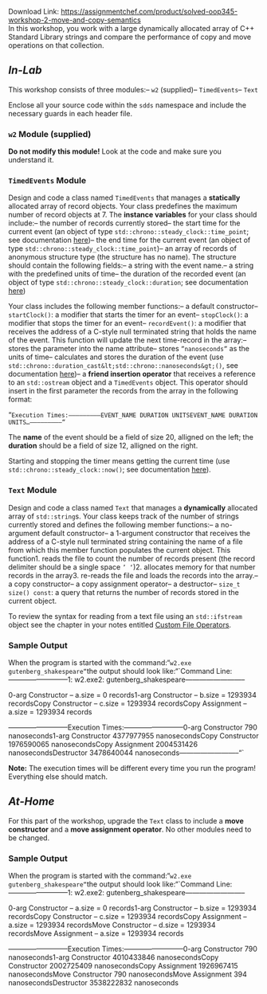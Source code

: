 Download Link: https://assignmentchef.com/product/solved-oop345-workshop-2-move-and-copy-semantics
<br>
In this workshop, you work with a large dynamically allocated array of C++ Standard Library strings and compare the performance of copy and move operations on that collection.

## *In-Lab*

This workshop consists of three modules:– `w2` (supplied)– `TimedEvents`– `Text`

Enclose all your source code within the `sdds` namespace and include the necessary guards in each header file.

### `w2` Module (supplied)

**Do not modify this module!**  Look at the code and make sure you understand it.

### `TimedEvents` Module

Design and code a class named `TimedEvents` that manages a **statically** allocated array of record objects.  Your class predefines the maximum number of record objects at 7. The **instance variables** for your class should include:– the number of records currently stored– the start time for the current event (an object of type `std::chrono::steady_clock::time_point`; see documentation [here](https://en.cppreference.com/w/cpp/chrono/time_point))– the end time for the current event (an object of type `std::chrono::steady_clock::time_point`)– an array of records of anonymous structure type (the structure has no name). The structure should contain the following fields:– a string with the event name.– a string with the predefined units of time– the duration of the recorded event (an object of type `std::chrono::steady_clock::duration`; see documentation [here](https://en.cppreference.com/w/cpp/chrono/duration))

Your class includes the following member functions:– a default constructor– `startClock()`: a modifier that starts the timer for an event– `stopClock()`: a modifier that stops the timer for an event– `recordEvent()`: a modifier that receives the address of a C-style null terminated string that holds the name of the event.  This function will update the next time-record in the array:– stores the parameter into the name attribute– stores `”nanoseconds”` as the units of time– calculates and stores the duration of the event (use `std::chrono::duration_cast&lt;std::chrono::nanoseconds&gt;()`, see documentation [here](https://en.cppreference.com/w/cpp/chrono/duration/duration_cast))– a **friend insertion operator** that receives a reference to an `std::ostream` object and a `TimedEvents` object. This operator should insert in the first parameter the records from the array in the following format:

“`Execution Times:————————–EVENT_NAME DURATION UNITSEVENT_NAME DURATION UNITS…————————–“`

The **name** of the event should be a field of size 20, alligned on the left; the **duration** should be a field of size 12, alligned on the right.

Starting and stopping the timer means getting the current time (use `std::chrono::steady_clock::now()`; see documentation [here](https://en.cppreference.com/w/cpp/chrono/steady_clock/now)).

### `Text` Module

Design and code a class named `Text` that manages a **dynamically** allocated array of `std::string`s. Your class keeps track of the number of strings currently stored and defines the following member functions:– a no-argument default constructor– a 1-argument constructor that receives the address of a C-style null terminated string containing the name of a file from which this member function populates the current object. This function1. reads the file to count the number of records present (the record delimiter should be a single space `’ ‘`)2. allocates memory for that number records in the array3. re-reads the file and loads the records into the array.– a copy constructor– a copy assignment operator– a destructor– `size_t size() const`: a query that returns the number of records stored in the current object.

To review the syntax for reading from a text file using an `std::ifstream` object see the chapter in your notes entitled [Custom File Operators](https://scs.senecac.on.ca/~BTP200/pages/content/files.html).

### Sample Output

When the program is started with the command:“`w2.exe gutenberg_shakespeare“`the output should look like:“`Command Line:————————–1: w2.exe2: gutenberg_shakespeare————————–

0-arg Constructor – a.size =       0 records1-arg Constructor – b.size = 1293934 recordsCopy Constructor  – c.size = 1293934 recordsCopy Assignment   – a.size = 1293934 records

————————–Execution Times:————————–0-arg Constructor           790 nanoseconds1-arg Constructor    4377977955 nanosecondsCopy Constructor     1976590065 nanosecondsCopy Assignment      2004531426 nanosecondsDestructor           3478640044 nanoseconds————————–“`

**Note:** The execution times will be different every time you run the program! Everything else should match.

## *At-Home*

For this part of the workshop, upgrade the `Text` class to include a **move constructor** and a **move assignment operator**.  No other modules need to be changed.

### Sample Output

When the program is started with the command:“`w2.exe gutenberg_shakespeare“`the output should look like:“`Command Line:————————–1: w2.exe2: gutenberg_shakespeare————————–

0-arg Constructor – a.size =       0 records1-arg Constructor – b.size = 1293934 recordsCopy Constructor  – c.size = 1293934 recordsCopy Assignment   – a.size = 1293934 recordsMove Constructor  – d.size = 1293934 recordsMove Assignment   – a.size = 1293934 records

————————–Execution Times:————————–0-arg Constructor           790 nanoseconds1-arg Constructor    4010433846 nanosecondsCopy Constructor     2002725409 nanosecondsCopy Assignment      1926967415 nanosecondsMove Constructor            790 nanosecondsMove Assignment             394 nanosecondsDestructor           3538222832 nanoseconds